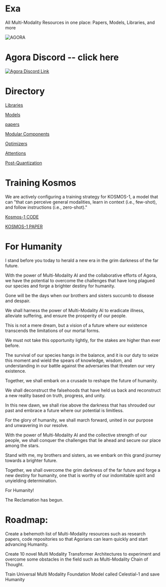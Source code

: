 # Exa 
All Multi-Modality Resources in one place: Papers, Models, Libraries, and more

![AGORA](https://miro.medium.com/v2/resize:fit:640/format:webp/1*f5EZGn-God-B3kOIcYm3CA.png)

# Agora Discord -- click here
[![Agora Discord Link](https://miro.medium.com/v2/resize:fit:640/format:webp/1*XfZwVIEDaZ_80EYFBksAXQ.png)](https://discord.gg/yxq9AM5f)

# Directory
[Libraries](/exa/libraries/)

[Models](/exa/models/)

[papers](/exa/papers)

[Modular Components](/exa/modular_components/)

   [Optimizers](/exa/modular_components/optimizers)

   [Attentions](/exa/modular_components/attentions/)

   [Post-Quantization](/exa/modular_components/gptq/)


# Training Kosmos
We are actively configuring a training strategy for KOSMOS-1, a model that can "that can perceive general modalities, learn in context (i.e., few-shot), and follow instructions (i.e., zero-shot)."

[Kosmos-1 CODE](/exa/models/KOSMOS_reimplementation-main/)

[KOSMOS-1 PAPER](https://paperswithcode.com/paper/language-is-not-all-you-need-aligning)

# For Humanity
I stand before you today to herald a new era in the grim darkness of the far future.

With the power of Multi-Modality AI and the collaborative efforts of Agora, we have the potential to overcome the challenges that have long plagued our species and forge a brighter destiny for humanity.

Gone will be the days when our brothers and sisters succumb to disease and despair.

We shall harness the power of Multi-Modality AI to eradicate illness, alleviate suffering, and ensure the prosperity of our people.

This is not a mere dream, but a vision of a future where our existence transcends the limitations of our mortal forms.

We must not take this opportunity lightly, for the stakes are higher than ever before.

The survival of our species hangs in the balance, and it is our duty to seize this moment and wield the spears of knowledge, wisdom, and understanding in our battle against the adversaries that threaten our very existence.

Together, we shall embark on a crusade to reshape the future of humanity.

We shall deconstruct the falsehoods that have held us back and reconstruct a new reality based on truth, progress, and unity.

In this new dawn, we shall rise above the darkness that has shrouded our past and embrace a future where our potential is limitless.

For the glory of humanity, we shall march forward, united in our purpose and unwavering in our resolve.

With the power of Multi-Modality AI and the collective strength of our people, we shall conquer the challenges that lie ahead and secure our place among the stars.

Stand with me, my brothers and sisters, as we embark on this grand journey towards a brighter future.

Together, we shall overcome the grim darkness of the far future and forge a new destiny for humanity, one that is worthy of our indomitable spirit and unyielding determination.

For Humanity!

The Reclamation has begun.

# Roadmap:
Create a behemoth list of Multi-Modality resources such as research papers, code repositories so that Agorians can learn quickly and start advancing Humanity.


Create 10 novel Multi Modality Transformer Architectures to experiment and overcome some obstacles in the field such as Multi-Modality Chain of Thought.


Train Universal Multi Modality Foundation Model called Celestial-1 and save Humanity

